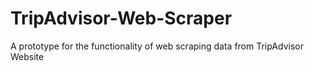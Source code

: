# TripAdvisor-Web-Scraper
A prototype for the functionality of web scraping data from TripAdvisor Website 
